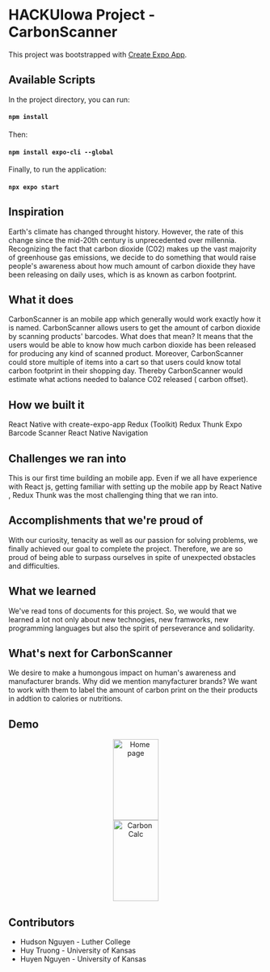 # HACKUIowa Project - CarbonScanner

This project was bootstrapped with [Create Expo App](https://github.com/expo/expo).

## Available Scripts

In the project directory, you can run:

#### `npm install`

Then:

#### `npm install expo-cli --global`

Finally, to run the application:
#### `npx expo start`


## Inspiration

Earth's climate has changed throught history. However, the rate of this change since the mid-20th century is unprecedented over millennia. Recognizing the fact that carbon dioxide (C02) makes up the vast majority of greenhouse gas emissions, we decide to do something that would raise people's awareness about how much amount of carbon dioxide they have been releasing on daily uses, which is as known as carbon footprint.

## What it does

CarbonScanner is an mobile app which generally would work exactly how it is named. CarbonScanner allows users to get the amount of carbon dioxide by scanning products' barcodes. What does that mean? It means that the users would be able to know how much carbon dioxide has been released for producing any kind of scanned product. Moreover, CarbonScanner could store multiple of items into a cart so that users could know total carbon footprint in their shopping day.  Thereby CarbonScanner would estimate what actions needed to balance C02 released ( carbon offset). 

## How we built it
React Native with create-expo-app
Redux (Toolkit)
Redux Thunk
Expo Barcode Scanner
React Native Navigation

## Challenges we ran into

This is our first time building an mobile app. Even if we all have experience with React js, getting familiar with setting up the mobile app by React Native , Redux Thunk was the most challenging thing that we ran into. 

## Accomplishments that we're proud of

With our curiosity, tenacity as well as our passion for solving problems, we finally achieved our goal to complete the project. Therefore, we are so proud of being able to surpass ourselves in spite of  unexpected obstacles and difficulties.

## What we learned

We've read tons of documents for this project. So, we would that we learned a lot not only about new technogies, new framworks, new programming languages but also the spirit of perseverance and solidarity.


## What's next for CarbonScanner

We desire to make a humongous impact on human's awareness and manufacturer brands. Why did we mention manyfacturer brands? We want to work with them to label the amount of carbon print on the their products in addtion to calories or nutritions.

## Demo
<!-- ![CarbonScanner](https://user-images.githubusercontent.com/96578906/196050864-cd419753-b595-4155-a459-10732094e96a.jpg)

![CarbonScanner](https://user-images.githubusercontent.com/96578906/196051068-d6c17381-497f-4506-9637-d2a99bb68d69.jpg) -->

<div align=center>
<span>
<img src="https://user-images.githubusercontent.com/96578906/196050864-cd419753-b595-4155-a459-10732094e96a.jpg" width="90px" height="160px" alt="Home page">
</span>

<br>
<span>
<img src="https://user-images.githubusercontent.com/96578906/196051068-d6c17381-497f-4506-9637-d2a99bb68d69.jpg" width="90px" height="160px" alt="Carbon Calc">
</span>
</div>

## Contributors

* Hudson Nguyen - Luther College
* Huy Truong - University of Kansas
* Huyen Nguyen - University of Kansas